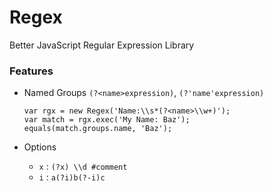 # Regex

Better JavaScript Regular Expression Library

### Features

- Named Groups `(?<name>expression)`, `(?'name'expression)`
    
    ```regex
    var rgx = new Regex('Name:\\s*(?<name>\\w+)');
    var match = rgx.exec('My Name: Baz');
    equals(match.groups.name, 'Baz');
    ```

- Options
    + `x` : `(?x) \\d #comment`
    + `i` : `a(?i)b(?-i)c`
        
